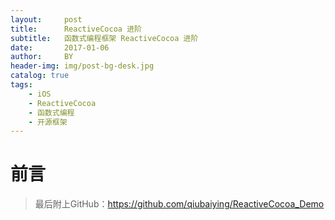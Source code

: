 ```yaml
---
layout:     post
title:      ReactiveCocoa 进阶
subtitle:   函数式编程框架 ReactiveCocoa 进阶
date:       2017-01-06
author:     BY
header-img: img/post-bg-desk.jpg
catalog: true
tags:
    - iOS
    - ReactiveCocoa
    - 函数式编程
    - 开源框架
---
```

# 前言


>最后附上GitHub：<https://github.com/qiubaiying/ReactiveCocoa_Demo>